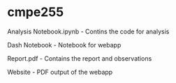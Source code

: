 # cmpe255


Analysis Notebook.ipynb - Contins the code for analysis 

Dash Notebook - Notebook for webapp

Report.pdf - Contains the report and observations

Website - PDF output of the webapp
